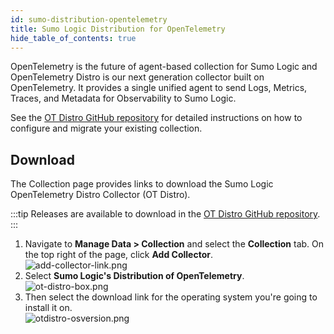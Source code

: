 ```yaml
---
id: sumo-distribution-opentelemetry
title: Sumo Logic Distribution for OpenTelemetry
hide_table_of_contents: true
---
```


OpenTelemetry is the future of agent-based collection for Sumo Logic and OpenTelemetry Distro is our next generation collector built on OpenTelemetry. It provides a single unified agent to send Logs, Metrics, Traces, and Metadata for Observability to Sumo Logic.

See the [OT Distro GitHub repository](https://github.com/SumoLogic/sumologic-otel-collector#readme) for detailed instructions on how to configure and migrate your existing collection.

## Download

The Collection page provides links to download the Sumo Logic OpenTelemetry Distro Collector (OT Distro).

:::tip
Releases are available to download in the [OT Distro GitHub repository](https://github.com/SumoLogic/sumologic-otel-collector/releases).
:::

1. Navigate to **Manage Data \> Collection** and select the **Collection** tab. On the top right of the page, click **Add Collector**.<br/>![add-collector-link.png](/img/send-data/add-collector-link.png)
1. Select **Sumo Logic's Distribution of OpenTelemetry**.<br/> ![ot-distro-box.png](/img/send-data/ot-distro-box.png)
1. Then select the download link for the operating system you're going to install it on.<br/> ![otdistro-osversion.png](/img/send-data/otdistro-osversion.png)
